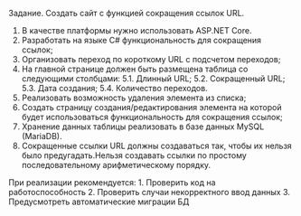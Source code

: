 Задание.
Создать сайт с функцией сокращения ссылок URL.

1. В качестве платформы нужно использовать ASP.NET Core.
2. Разработать на языке C# функциональность для сокращения ссылок;
3. Организовать переход по короткому URL с подсчетом переходов;
4. На главной странице должен быть размещена таблица со следующими столбцами:
    5.1. Длинный URL;
    5.2. Сокращенный URL;
    5.3. Дата создания;
    5.4. Количество переходов.
6. Реализовать возможность удаления элемента из списка;
7. Создать страницу создания/редактирования элемента на которой будет использоваться функциональность для сокращения ссылок;
8. Хранение данных таблицы реализовать в базе данных MySQL (MariaDB).
9. Сокращенные ссылки URL должны создаваться так, чтобы их нельзя было предугадать.Нельзя создавать ссылки по простому последовательному арифметическому порядку.

При реализации рекомендуется:
    1. Проверить код на работоспособность
    2. Проверить случаи некорректного ввод данных
    3. Предусмотреть автоматические миграции БД
